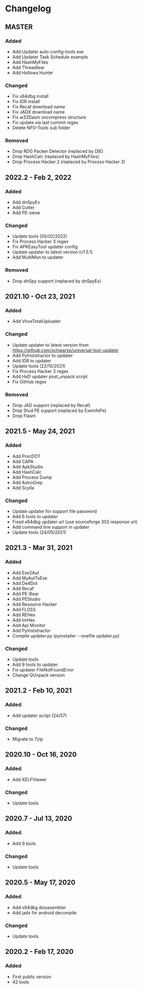 # Changelog

## MASTER

### Added

- Add Updater auto-config-tools exe
- Add Updater Task Schedule example
- Add HashMyFiles
- Add Threadtear
- Add Hollows Hunter

### Changed

- Fix x64dbg install
- Fix IDR install
- Fix Recaf download name
- Fix JADX download name
- Fix w32Dasm uncompress structure
- Fix update via last commit regex
- Delete NFO-Tools sub folder

### Removed

- Drop RDG Packer Detector (replaced by DIE)
- Drop HashCalc (replaced by HashMyFiles)
- Drop Process Hacker 2 (replaced by Process Hacker 3)

## 2022.2 - Feb 2, 2022

### Added

- Add dnSpyEx
- Add Cutter
- Add PE-sieve

### Changed

- Update tools (05/02/2022)
- Fix Process Hacker 3 regex
- Fix APKEasyTool updater config
- Update updater to latest version (v1.5.1)
- Add MultiMon to updater

### Removed

- Drop dnSpy support (replaced by dnSpyEx)

## 2021.10 - Oct 23, 2021

### Added

- Add VirusTotalUploader

### Changed

- Update updater to latest version from https://github.com/xchwarze/universal-tool-updater
- Add PyInstxtractor to updater
- Add IDR to updater
- Update tools (22/10/2021)
- Fix Process Hacker 3 regex
- Add HxD updater post_unpack script
- Fix GitHub regex

### Removed

- Drop JAD support (replaced by Recaf)
- Drop Stud PE support (replaced by ExeinfoPe)
- Drop Flasm 

## 2021.5 - May 24, 2021

### Added

- Add ProcDOT
- Add CAPA
- Add ApkStudio
- Add HashCalc
- Add Process Dump
- Add AstroGrep
- Add Scylla

### Changed

- Update updater for support file password
- Add 6 tools to updater
- Fixed x64dbg updater url (use sourceforge 302 response url)
- Add command line support in updater
- Update tools (24/05/2021)

## 2021.3 - Mar 31, 2021

### Added

- Add Exe2Aut
- Add MyAutToExe
- Add De4Dot
- Add Recaf
- Add PE-Bear
- Add PEStudio
- Add Resource Hacker
- Add FLOSS
- Add REHex
- Add ImHex
- Add Api Monitor
- Add PyInstxtractor
- Compile updater.py (pyinstaller --onefile updater.py)

### Changed

- Update tools
- Add 9 tools to updater
- Fix updater FileNotFoundError
- Change QUnpack version

## 2021.2 - Feb 10, 2021

### Added

- Add updater script (24/57)

### Changed

- Migrate to 7zip

## 2020.10 - Oct 16, 2020

### Added

- Add XELFViewer

### Changed

- Update tools

## 2020.7 - Jul 13, 2020

### Added

- Add 9 tools

### Changed

- Update tools

## 2020.5 - May 17, 2020

### Added

- Add x64dbg dissasembler
- Add jadx for android decompile

### Changed

- Update tools

## 2020.2 - Feb 17, 2020

### Added

- First public version
- 42 tools
